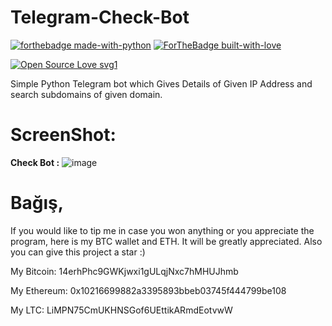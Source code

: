 # Telegram-Check-Bot

[![forthebadge made-with-python](http://ForTheBadge.com/images/badges/made-with-python.svg)](https://www.python.org/)
[![ForTheBadge built-with-love](http://ForTheBadge.com/images/badges/built-with-love.svg)](https://github.com/Smug234/)</br>



[![Open Source Love svg1](https://badges.frapsoft.com/os/v1/open-source.png?v=103)](https://github.com/Smug234/Telegram-Sorgu-Bot)


Simple Python Telegram bot which Gives Details of Given IP Address and search subdomains of given domain.


# ScreenShot:
<b>Check Bot :</b>
![image](https://github.com/user-attachments/assets/0d01a21c-677b-408e-af53-36561fcf8b36)



# Bağış,
If you would like to tip me in case you won anything or you appreciate the program, here is my BTC wallet and ETH. It will be greatly appreciated. Also you can give this project a star :)

My Bitcoin: 14erhPhc9GWKjwxi1gULqjNxc7hMHUJhmb

My Ethereum: 0x10216699882a3395893bbeb03745f444799be108

My LTC: LiMPN75CmUKHNSGof6UEttikARmdEotvwW

